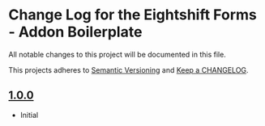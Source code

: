
# Change Log for the Eightshift Forms - Addon Boilerplate
All notable changes to this project will be documented in this file.

This projects adheres to [Semantic Versioning](https://semver.org/) and [Keep a CHANGELOG](https://keepachangelog.com/).

## [1.0.0]

- Initial

[1.0.0]: https://github.com/infinum/eightshift-forms-addon-boilerplate/releases/tag/1.0.0
